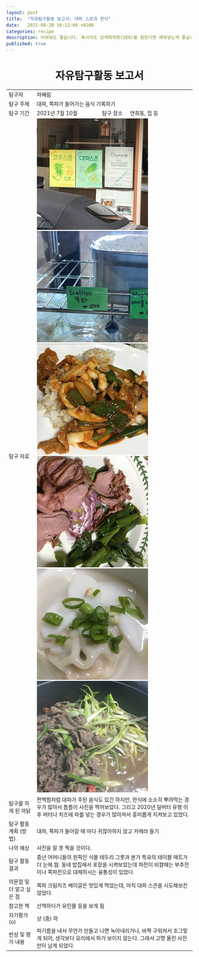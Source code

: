 ```yaml
---
layout: post
title:  "자유탐구활동 보고서: 대파 스콘과 한식"
date:   2021-08-20 10:12:00 +0200
categories: recipe
description: 비워둬도 좋습니다. 혹시라도 검색최적화(SEO)를 원한다면 채워넣는게 좋습니다.
published: true
---
```


<h1 style='text-align:center;font-weight:bold;'>자유탐구활동 보고서</h1>

<table>
  <tr>
    <td style="width: 15%;">탐구자</td>
    <td style="width: 85%;" colspan=3>차혜림</td>
  </tr>
  <tr>
    <td>탐구 주제</td>
    <td colspan=3>대파, 쪽파가 들어가는 음식 기록하기</td>
  </tr>
  <tr>
    <td>탐구 기간</td>
    <td style="width: 35%;" >2021년 7월 10월</td>
    <td style="width: 15%;" >탐구 장소</td>
    <td style="width: 35%;" >연희동, 집 등</td>
  </tr>

  <tr>
    <td>탐구 자료</td>
    <td colspan=3> <img src="/asset/images/scone1.png" width="300px" /><img src="/asset/images/scone2.png" width="300px" /><img src="/asset/images/lim-f.png" width="300px" /><img src="/asset/images/lim-f1.png" width="300px" /><img src="/asset/images/lim-f2.png" width="300px" /><img src="/asset/images/lim-f3.png" width="300px" /></td>
  </tr>

  <tr>
    <td>탐구를 하게 된 까닭</td>
    <td colspan=3>편백찜처럼 대파가 주된 음식도 있긴 하지만, 한식에 소소히 뿌려먹는 경우가 많아서 틈틈이 사진을 찍어보았다. 그리고 2020년 딜버터 유행 이후 버터나 치즈에 파를 넣는 경우가 많아져서 흥미롭게 지켜보고 있었다.</td>
  </tr>
  <tr>
    <td>탐구 활동 계획 (방법)</td>
    <td colspan=3>
    대파, 쪽파가 들어갈 때 마다 귀찮아하지 않고 카메라 들기</td>
  </tr>
  <tr>
    <td>나의 예상</td>
    <td colspan=3>사진을 잘 못 찍을 것이다.</td>
  </tr>

  <tr>
    <td style="width: 15%;">탐구 활동 결과</td>
    <td style="width: 85%;" colspan=3> 중년 어머니들의 원픽인 식물 테두리 그릇과 본가 특유의 테이블 매트가 더 눈에 띔. 동네 밥집에서 포장을 시켜보았는데 파전이 비쌀때는 부추전이나 쪽파전으로 대체하시는 융통성이 있었다.</td>
  </tr>
  <tr>
    <td style="width: 15%;">의문점 및 더 알고 싶은 점</td>
    <td style="width: 85%;" colspan=3>쪽파 크림치즈 베이글은 맛있게 먹었는데, 아직 대파 스콘을 시도해보진 않았다.</td>
  </tr>
  <tr>
    <td style="width: 15%;">참고한 책</td>
    <td style="width: 85%;" colspan=3>산책하다가 유인물 등을 보게 됨</td>
  </tr>
  <tr>
    <td style="width: 15%;">자기평가(o)</td>
    <td style="width: 85%;" colspan=3> 상 (중) 하 </td>
  </tr>
  <tr>
    <td style="width: 15%;">반성 및 평가 내용</td>
    <td style="width: 85%;" colspan=3>파기름을 내서 무언가 만들고 나면 녹아내리거나, 바짝 구워져서 조그맣게 되어, 생각보다 요리에서 파가 보이지 않는다. 그래서 고명 올린 사진만이 남게 되었다.</td>
  </tr>
</table>
